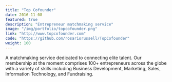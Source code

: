 ```yaml
---
title: "Top Cofounder"
date: 2016-11-08
featured: true
description: "Entrepreneur matchmaking service"
image: "/img/portfolio/topcofounder.png"
link: "http://www.topcofounder.com"
code: "https://github.com/rosariorussell/TopCofounder"
weight: 100
---
```


A matchmaking service dedicated to connecting elite talent. Our membership at the moment comprises 100+ entrepreneurs across the globe with a variety of skills including Business Development, Marketing, Sales, Information Technology, and Fundraising.

